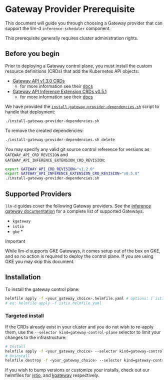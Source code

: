 # Gateway Provider Prerequisite

This document will guide you through choosing a Gateway provider that can support the llm-d `inference-scheduler` component.

This prerequisite generally requires cluster administration rights.

## Before you begin

Prior to deploying a Gateway control plane, you must install the custom resource definitions (CRDs) that add the Kubernetes API objects:

- [Gateway API v1.3.0 CRDs](https://github.com/kubernetes-sigs/gateway-api/tree/v1.3.0/config/crd)
  - for more information see their [docs](https://gateway-api.sigs.k8s.io/guides/)
- [Gateway API Inference Extension CRDs v0.5.1](https://github.com/kubernetes-sigs/gateway-api-inference-extension/tree/v0.5.1/config/crd)
  - for more information see their [docs](https://gateway-api-inference-extension.sigs.k8s.io/)

We have provided the [`install-gateway-provider-dependencies.sh`](./install-gateway-provider-dependencies.sh) script to handle that deployment:

```bash
./install-gateway-provider-dependencies.sh
```

To remove the created dependencies: 

```bash
./install-gateway-provider-dependencies.sh delete
```

You may specify any valid git source control reference for versions as `GATEWAY_API_CRD_REVISION` and `GATEWAY_API_INFERENCE_EXTENSION_CRD_REVISION`:

```bash
export GATEWAY_API_CRD_REVISION="v1.2.0"
export GATEWAY_API_INFERENCE_EXTENSION_CRD_REVISION="v0.5.0"
./install-gateway-provider-dependencies.sh
```

## Supported Providers

`llm-d` guides cover the following Gateway providers. See the [inference gateway documentation](https://gateway-api-inference-extension.sigs.k8s.io/implementations/gateways/) for a complete list of supported Gateways.

- `kgateway`
- `istio`
- `gke` *

> [!IMPORTANT]
> While llm-d supports GKE Gateways, it comes setup out of the box on GKE, and so no action is required to deploy the control plane. If you are using GKE you may skip this document.

## Installation

To install the gateway control plane:

```bash
helmfile apply -f <your_gateway_choice>.helmfile.yaml # options: [`istio`, `kgateway`]
# ex: helmfile apply -f istio.helmfile.yaml
```

### Targeted install

If the CRDs already exist in your cluster and you do not wish to re-apply them, use the `--selector kind=gateway-control-plane` selector to limit your changes to the infrastructure:

```bash
# Install
helmfile apply -f <your_gateway_choice> --selector kind=gateway-control-plane
# Uninstall
helmfile destroy -f <your_gateway_choice> --selector kind=gateway-control-plane
```

If you wish to bump versions or customize your installs, check out our helmfiles for [istio](./istio.helmfile.yaml), and [kgateway](./kgateway.helmfile.yaml) respectively.
